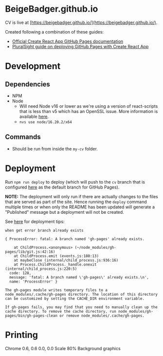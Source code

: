 # BeigeBadger.github.io

CV is live at [https://beigebadger.github.io/](https://beigebadger.github.io/).

Created following a combination of these guides:
- [Official Create React App GitHub Pages documentation](https://create-react-app.dev/docs/deployment/#github-pages)
- [PluralSight guide on deploying GitHub Pages with Create React App](https://www.pluralsight.com/guides/deploying-github-pages-with-create-react-app)

# Development

## Dependencies

- NPM
- Node
	- Will need Node v16 or lower as we're using a version of react-scripts that is less than v5 which has an OpenSSL issue. More information is available [here](https://stackoverflow.com/a/71334532).
	- `nvs use node/16.20.2/x64`

## Commands

- Should be run from inside the `my-cv` folder.

# Deployment

Run `npm run deploy` to deploy (which will push to the `cv` branch that is configured [here](https://github.com/BeigeBadger/BeigeBadger.github.io/settings/pages) as the default branch for GitHub Pages).

**NOTE:** The deployment will only run if there are actually changes to the files that are served as part of the site. Hence running the `deploy` command multiple times or when only the README has been updated will generate a "Published" message but a deployment will not be created.

See [here](https://www.npmjs.com/package/gh-pages#when-get-error-branch-already-exists) for deployment tips:

```
when get error branch already exists

{ ProcessError: fatal: A branch named 'gh-pages' already exists.

    at ChildProcess.<anonymous> (~/node_modules/gh-pages/lib/git.js:42:16)
    at ChildProcess.emit (events.js:180:13)
    at maybeClose (internal/child_process.js:936:16)
    at Process.ChildProcess._handle.onexit (internal/child_process.js:220:5)
  code: 128,
  message: 'fatal: A branch named \'gh-pages\' already exists.\n',
  name: 'ProcessError' }

The gh-pages module writes temporary files to a node_modules/.cache/gh-pages directory. The location of this directory can be customized by setting the CACHE_DIR environment variable.

If gh-pages fails, you may find that you need to manually clean up the cache directory. To remove the cache directory, run node_modules/gh-pages/bin/gh-pages-clean or remove node_modules/.cache/gh-pages.
```

# Printing

Chrome
0.6, 0.6
0.0, 0.0
Scale 80%
Background graphics

